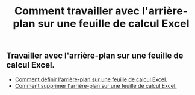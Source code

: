 ﻿---
title: Comment travailler avec l'arrière-plan sur une feuille de calcul Excel
second_title: Aspose.Cells Cloud Documen
linktitle: Arrière-plan
type: docs
url: /fr/worksheets/background/
keywords: How to work with background on an Excel worksheet
description: Aspose.Cells Cloud REST API prend en charge le travail avec l'arrière-plan sur une feuille de calcul Excel. SDK prend en charge les types de langages de développement. Ils incluent Android, C#, Go, Java, NodeJS, Perl, PHP, Python, Ruby et Swift
weight: 20
---
## Travailler avec l'arrière-plan sur une feuille de calcul Excel.

- [Comment définir l'arrière-plan sur une feuille de calcul Excel.](/cells/fr/worksheets/background/add/) 
- [Comment supprimer l'arrière-plan sur une feuille de calcul Excel.](/cells/fr/worksheets/background/delete/) 


